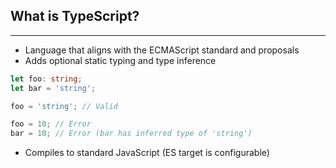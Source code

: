 ## What is TypeScript?
---
* Language that aligns with the ECMAScript standard and proposals
* Adds optional static typing and type inference
```typescript
let foo: string;
let bar = 'string';

foo = 'string'; // Valid

foo = 10; // Error
bar = 10; // Error (bar has inferred type of 'string')
```
* Compiles to standard JavaScript (ES target is configurable)
